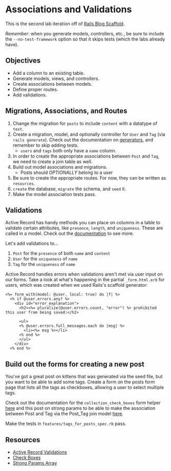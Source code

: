 # Associations and Validations

This is the second lab iteration off of
[Rails Blog Scaffold](https://github.com/learn-co-curriculum/rails-blog-scaffold).

_Remember_: when you generate models, controllers, etc., be sure to include the
`--no-test-framework` option so that it skips tests (which the labs already
have).

## Objectives

- Add a column to an existing table.
- Generate models, views, and controllers.
- Create associations between models.
- Define proper routes.
- Add validations.

## Migrations, Associations, and Routes

1. Change the migration for `posts` to include `content` with a datatype of `text`.
2. Create a migration, model, and optionally controller for `User` and `Tag`
   (via `rails generate`). Check out the documentation on
   [generators](http://api.rubyonrails.org/classes/Rails/Generators.html), and remember to skip adding tests.
   * `users` and `tags` both only have a `name` column.
3. In order to create the appropriate associations between `Post` and `Tag`, we
   need to create a join table as well.
4. Build out model associations and migrations.
   * Posts should *OPTIONALLY* belong to a user
5. Be sure to create the appropriate routes. For now, they can be written as
   `resources`.
6. `create` the database, `migrate` the schema, and `seed` it.
7. Make the model association tests pass.

## Validations

Active Record has handy methods you can place on columns in a table to validate
certain attributes, like `presence`, `length`, and `uniqueness`. These are
called in a model. Check out the
[documentation](http://guides.rubyonrails.org/active_record_validations.html) to
see more.

Let's add validations to...

1. `Post` for the `presence` of both `name` and `content`
2. `User` for the `uniqueness` of `name`
3. `Tag` for the `uniqueness` of `name`

Active Record handles errors when validations aren't met via user input on our
forms. Take a look at what's happening in the partial `_form.html.erb` for
users, which was created when we used Rails's scaffold generator:

```erb
<%= form_with(model: @user, local: true) do |f| %>
  <% if @user.errors.any? %>
    <div id="error_explanation">
      <h2><%= pluralize(@user.errors.count, "error") %> prohibited this user from being saved:</h2>

      <ul>
      <% @user.errors.full_messages.each do |msg| %>
        <li><%= msg %></li>
      <% end %>
      </ul>
    </div>
  <% end %>
```

## Build out the forms for creating a new post

You've got a great post on kittens that was generated via the seed file, but
you want to be able to add some tags. Create a form on the posts form page
that lists all the tags as checkboxes, allowing a user to select multiple
tags.

Check out the documentation for the `collection_check_boxes` form helper
[here](http://edgeapi.rubyonrails.org/classes/ActionView/Helpers/FormBuilder.html#method-i-collection_check_boxes)
and this post on strong params to be able to make the association between Post
and Tag via the Post_Tag join model
[here](http://stackoverflow.com/questions/16549382/how-to-permit-an-array-with-strong-parameters).

Make the tests in `features/tags_for_posts_spec.rb` pass.

## Resources

- [Active Record Validations](http://guides.rubyonrails.org/active_record_validations.html)
- [Check Boxes](http://edgeapi.rubyonrails.org/classes/ActionView/Helpers/FormBuilder.html#method-i-collection_check_boxes)
- [Strong Params Array](http://stackoverflow.com/questions/16549382/how-to-permit-an-array-with-strong-parameters)
